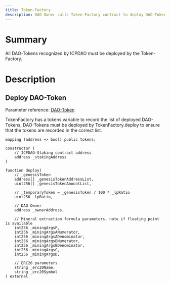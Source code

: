 ```yaml
---
title: Token-Factory
description: DAO Owner calls Token-Factory contract to deploy DAO-Token
---
```


# Summary

All DAO-Tokens recognized by ICPDAO must be deployed by the Token-Factory.

# Description

## Deploy DAO-Token

Parameter reference: [DAO-Token](./dao-token.md#Genesis)

TokenFactory has a tokens variable to record the list of deployed DAO-Tokens, DAO-Tokens must be deployed by TokenFactory.deploy to ensure that the tokens are recorded in the correct list.

```solidity
mapping (address => bool) public tokens;

constructor (
    // ICPDAO-Staking contract address
    address _stakingAddress
)

function deploy(
    // _genesisToken
    address[] _genesisTokenAddressList,
    uint256[] _genesisTokenAmountList,

    // _temporaryToken = _genesisToken / 100 * _lpRatio
    uint256 _lpRatio,

    // DAO Owner
    address _ownerAddress,

    // Mineral extraction formula parameters, note if floating point is available
    int256 _miningArgsP,
    int256 _miningArgsANumerator,
    int256 _miningArgsADenominator,
    int256 _miningArgsBNumerator,
    int256 _miningArgsBDenominator,
    int256 _miningArgsC,
    int256 _miningArgsD,

    // ERC20 parameters
    string _erc20Name,
    string _erc20Symbol
) external
```

